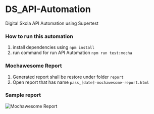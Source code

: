 # DS_API-Automation

Digital Skola API Automation using Supertest

### How to run this automation

1. install dependencies using
   `npm install`
2. run command for run API Automation
   `npm run test:mocha`

### Mochawesome Report

1. Generated report shall be restore under folder `report`
2. Open report that has name `pass_[date]-mochawesome-report.html`

### Sample report

![Mochawesome Report](https://github.com/achmadmaulanaaditya/DS_API-Automation/assets/24439938/3a2167b1-8147-4a50-afe6-638cd9ba83e4)
